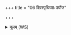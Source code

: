 +++
title = "06 दिवस्पृथिव्याः पर्योज"

+++
<details><summary>मूलम् (WS)</summary>

दिवस्पृथिव्याः पर्योज आाभृतं वनस्पतिभ्यः परि सम्भृतं सहः ।  
अपामोज्मानं परि गोभिराभृतमिन्द्रस्य वज्रं हविषा रथं यज ॥ ६ ॥
</details>